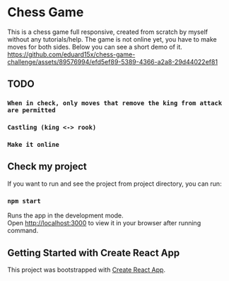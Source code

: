 # Chess Game
This is a chess game full responsive, created from scratch by myself without any tutorials/help.
The game is not online yet, you have to make moves for both sides.
Below you can see a short demo of it.
https://github.com/eduard15x/chess-game-challenge/assets/89576994/efd5ef89-5389-4366-a2a8-29d44022ef81

## TODO
### `When in check, only moves that remove the king from attack are permitted`
### `Castling (king <-> rook)`
### `Make it online`

## Check my project
If you want to run and see the project from project directory, you can run:
### `npm start`
Runs the app in the development mode.\
Open [http://localhost:3000](http://localhost:3000) to view it in your browser after running command.

## Getting Started with Create React App
This project was bootstrapped with [Create React App](https://github.com/facebook/create-react-app).

